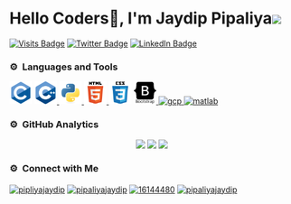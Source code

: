 <h1 align="left">Hello Coders🚀, I'm Jaydip Pipaliya<img src="https://raw.githubusercontent.com/syedareehaquasar/syedareehaquasar/master/gifs/Hi.gif" width="30px"></h2>

[![Visits Badge](https://badges.pufler.dev/visits/pipaliyajaydip/pipaliyajaydip)](https://github.com/pipaliyajaydip)
[![Twitter Badge](https://img.shields.io/badge/Twitter-Profile-informational?style=flat&logo=twitter&logoColor=white&color=1CA2F1)](https://twitter.com/Jaydip_Pipaliya)
[![LinkedIn Badge](https://img.shields.io/badge/LinkedIn-Profile-informational?style=flat&logo=linkedin&logoColor=white&color=0D76A8)](https://www.linkedin.com/in/pipaliyajaydip)

### ⚙️ &nbsp;Languages and Tools
<div>
<p align="left"> <img src="https://raw.githubusercontent.com/devicons/devicon/master/icons/c/c-original.svg" alt="c" width="40" height="40"/> </a> <a href="#" target="_blank">
<img src="https://raw.githubusercontent.com/devicons/devicon/master/icons/cplusplus/cplusplus-original.svg" alt="cplusplus" width="40" height="40"/> </a> <a href="#" target="_blank">
 <a href="#" target="_blank"> <img src="https://raw.githubusercontent.com/devicons/devicon/master/icons/python/python-original.svg" alt="python" width="40" height="40"/> </a> 
<a href="#" target="_blank"> <img src="https://raw.githubusercontent.com/devicons/devicon/master/icons/html5/html5-original-wordmark.svg" alt="html5" width="40" height="40"/> </a> 
<img src="https://raw.githubusercontent.com/devicons/devicon/master/icons/css3/css3-original-wordmark.svg" alt="css3" width="40" height="40"/> </a> <a href="#" target="_blank">
   <a href="#" target="_blank"> <img src="https://raw.githubusercontent.com/devicons/devicon/master/icons/bootstrap/bootstrap-plain-wordmark.svg" alt="bootstrap" width="40" height="40"/> </a> <a href="https://www.qwiklabs.com/public_profiles/862a2192-18f2-474d-9958-3f38a9da4d8a" target="_blank">
  <img src="https://www.vectorlogo.zone/logos/google_cloud/google_cloud-icon.svg" alt="gcp" width="40" height="40"/> </a>
  <a href="#" target="_blank"> <img src="https://upload.wikimedia.org/wikipedia/commons/2/21/Matlab_Logo.png" alt="matlab" width="40" height="40"/> </a></p>
</div>

### ⚙️ &nbsp;GitHub Analytics

<p align="center">
<a href="https://github.com/pipaliyajaydip"></a>
 <img width="48%" src="https://github-readme-stats.vercel.app/api?username=pipaliyajaydip&theme=radical&show_icons=true" />
  <img width="48%" src="https://github-readme-streak-stats.herokuapp.com/?user=pipaliyajaydip&theme=radical&show_icons=true" />
  <img height="180em" src="https://github-readme-stats-eight-theta.vercel.app/api/top-langs/?username=pipaliyajaydip&layout=compact&langs_count=8&theme=algolia"/>
 </p>
 

  
### ⚙️ &nbsp;Connect with Me
  
<p align="left">
<a href="https://twitter.com/Jaydip_Pipaliya" target="blank"><img align="center" src="https://raw.githubusercontent.com/rahuldkjain/github-profile-readme-generator/master/src/images/icons/Social/twitter.svg" alt="pipliyajaydip" height="30" width="40" /></a>
<a href="https://linkedin.com/in/pipaliyajaydip" target="blank"><img align="center" src="https://img.icons8.com/fluency/48/000000/linkedin.png" alt="pipaliyajaydip" height="40" width="40" /></a>
<a href="https://stackoverflow.com/users/16144480" target="blank"><img align="center" src="https://raw.githubusercontent.com/rahuldkjain/github-profile-readme-generator/master/src/images/icons/Social/stack-overflow.svg" alt="16144480" height="30" width="40" /></a>
<a href="https://www.hackerrank.com/pipaliyajaydip" target="blank"><img align="center" src="https://raw.githubusercontent.com/rahuldkjain/github-profile-readme-generator/master/src/images/icons/Social/hackerrank.svg" alt="pipaliyajaydip" height="30" width="40" /></a>
</p>
